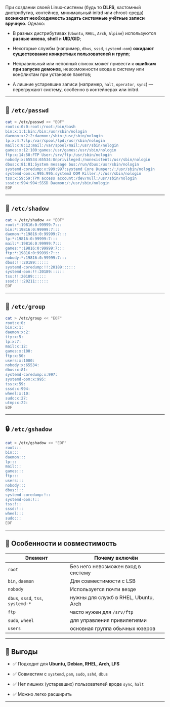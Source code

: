 
При создании своей Linux-системы (будь то **DLFS**, кастомный дистрибутив, контейнер, минимальный initrd или chroot-среда) **возникает необходимость задать системные учётные записи вручную**. Однако:

- В разных дистрибутивах (`Ubuntu`, `RHEL`, `Arch`, `Alpine`) используются **разные имена**, **shell** и **UID/GID**;
    
- Некоторые службы (например, `dbus`, `sssd`, `systemd-oom`) **ожидают существование конкретных пользователей и групп**;
    
- Неправильный или неполный список может привести к **ошибкам при запуске демонов**, невозможности входа в систему или конфликтам при установке пакетов;
    
- А лишние устаревшие записи (например, `halt`, `operator`, `sync`) — перегружают систему, особенно в контейнерах или initrd.
    

---

## 🧱 `/etc/passwd`

```bash
cat > /etc/passwd << "EOF"
root:x:0:0:root:/root:/bin/bash
bin:x:1:1:bin:/bin:/usr/sbin/nologin
daemon:x:2:2:daemon:/sbin:/usr/sbin/nologin
lp:x:4:7:lp:/var/spool/lpd:/usr/sbin/nologin
mail:x:8:12:mail:/var/spool/mail:/usr/sbin/nologin
games:x:12:100:games:/usr/games:/usr/sbin/nologin
ftp:x:14:50:FTP User:/srv/ftp:/usr/sbin/nologin
nobody:x:65534:65534:Unprivileged:/nonexistent:/usr/sbin/nologin
dbus:x:81:81:System message bus:/run/dbus:/usr/sbin/nologin
systemd-coredump:x:999:997:systemd Core Dumper:/:/usr/sbin/nologin
systemd-oom:x:995:995:systemd OOM Killer:/:/usr/sbin/nologin
tss:x:59:59:TPM access account:/dev/null:/usr/sbin/nologin
sssd:x:994:994:SSSD Daemon:/:/usr/sbin/nologin
EOF
```

---

## 🔐 `/etc/shadow`

```bash
cat > /etc/shadow << "EOF"
root:*:19816:0:99999:7:::
bin:*:19816:0:99999:7:::
daemon:*:19816:0:99999:7:::
lp:*:19816:0:99999:7:::
mail:*:19816:0:99999:7:::
games:*:19816:0:99999:7:::
ftp:*:19816:0:99999:7:::
nobody:*:19816:0:99999:7:::
dbus:!!:20189::::::
systemd-coredump:!!:20189::::::
systemd-oom:!!:20189::::::
tss:!!:20189::::::
sssd:!!:20211::::::
EOF
```

---

## 👥 `/etc/group`

```bash
cat > /etc/group << "EOF"
root:x:0:
bin:x:1:
daemon:x:2:
tty:x:5:
lp:x:7:
mail:x:12:
games:x:100:
ftp:x:50:
users:x:1000:
nobody:x:65534:
dbus:x:81:
systemd-coredump:x:997:
systemd-oom:x:995:
tss:x:59:
sssd:x:994:
wheel:x:10:
sudo:x:27:
utmp:x:22:
EOF
```

---

## 🔒 `/etc/gshadow`

```bash
cat > /etc/gshadow << "EOF"
root:::
bin:::
daemon:::
lp:::
mail:::
games:::
ftp:::
users:::
nobody:::
dbus:!::
systemd-coredump:!::
systemd-oom:!::
tss:!::
sssd:!::
wheel:::
sudo:::
EOF
```

---

## 📌 Особенности и совместимость

|Элемент|Почему включён|
|---|---|
|`root`|Без него невозможен вход в систему|
|`bin`, `daemon`|Для совместимости с LSB|
|`nobody`|Используется почти везде|
|`dbus`, `sssd`, `tss`, `systemd-*`|нужны для служб в RHEL, Ubuntu, Arch|
|`ftp`|часто нужен для `/srv/ftp`|
|`sudo`, `wheel`|для управления привилегиями|
|`users`|основная группа обычных юзеров|

---

## 🧠 Выгоды

- ✅ Подходит для **Ubuntu, Debian, RHEL, Arch, LFS**
    
- ✅ Совместим с `systemd`, `pam`, `sudo`, `sshd`, `dbus`
    
- ✅ Нет лишних (устаревших) пользователей вроде `sync`, `halt`
    
- ✅ Можно легко расширить
    

---
